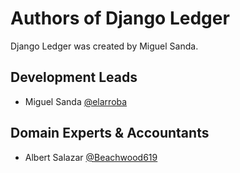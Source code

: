 # __Authors of Django Ledger__

Django Ledger was created by Miguel Sanda.

## Development Leads
- Miguel Sanda [@elarroba](https://github.com/elarroba)

## Domain Experts & Accountants
- Albert Salazar [@Beachwood619](https://github.com/Beachwood619)
